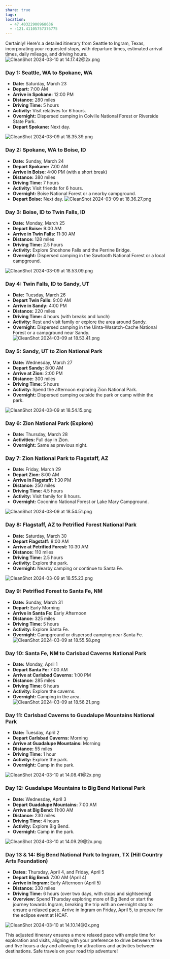 ```yaml
---
share: true
tags: 
location:
  - 47.40322900968636
  - -121.41105757376775
---
```




Certainly! Here's a detailed itinerary from Seattle to Ingram, Texas, incorporating your requested stops, with departure times, estimated arrival times, daily mileage, and driving hours.
![CleanShot 2024-03-10 at 14.17.42@2x.png](../attachments/CleanShot%202024-03-10%20at%2014.17.42@2x.png)
### Day 1: Seattle, WA to Spokane, WA
- **Date:** Saturday, March 23
- **Depart:** 7:00 AM
- **Arrive in Spokane:** 12:00 PM
- **Distance:** 280 miles
- **Driving Time:** 5 hours
- **Activity:** Visit relatives for 6 hours.
- **Overnight:** Dispersed camping in Colville National Forest or Riverside State Park.
- **Depart Spokane:** Next day.

![CleanShot 2024-03-09 at 18.35.39.png](../attachments/CleanShot%202024-03-09%20at%2018.35.39.png)
### Day 2: Spokane, WA to Boise, ID
- **Date:** Sunday, March 24
- **Depart Spokane:** 7:00 AM
- **Arrive in Boise:** 4:00 PM (with a short break)
- **Distance:** 380 miles
- **Driving Time:** 7 hours
- **Activity:** Visit friends for 6 hours.
- **Overnight:** Boise National Forest or a nearby campground.
- **Depart Boise:** Next day.
![CleanShot 2024-03-09 at 18.36.27.png](../attachments/CleanShot%202024-03-09%20at%2018.36.27.png)



### Day 3: Boise, ID to Twin Falls, ID
- **Date:** Monday, March 25
- **Depart Boise:** 9:00 AM
- **Arrive in Twin Falls:** 11:30 AM
- **Distance:** 128 miles
- **Driving Time:** 2.5 hours
- **Activity:** Explore Shoshone Falls and the Perrine Bridge.
- **Overnight:** Dispersed camping in the Sawtooth National Forest or a local campground.

![CleanShot 2024-03-09 at 18.53.09.png](../attachments/CleanShot%202024-03-09%20at%2018.53.09.png)


### Day 4: Twin Falls, ID to Sandy, UT
- **Date:** Tuesday, March 26
- **Depart Twin Falls:** 9:00 AM
- **Arrive in Sandy:** 4:00 PM
- **Distance:** 220 miles
- **Driving Time:** 4 hours (with breaks and lunch)
- **Activity:** Rest and visit family or explore the area around Sandy.
- **Overnight:** Dispersed camping in the Uinta-Wasatch-Cache National Forest or a campground near Sandy.
![CleanShot 2024-03-09 at 18.53.41.png](../attachments/CleanShot%202024-03-09%20at%2018.53.41.png)
### Day 5: Sandy, UT to Zion National Park
- **Date:** Wednesday, March 27
- **Depart Sandy:** 8:00 AM
- **Arrive at Zion:** 2:00 PM
- **Distance:** 300 miles
- **Driving Time:** 5 hours
- **Activity:** Spend the afternoon exploring Zion National Park.
- **Overnight:** Dispersed camping outside the park or camp within the park.


![CleanShot 2024-03-09 at 18.54.15.png](../attachments/CleanShot%202024-03-09%20at%2018.54.15.png)


### Day 6: Zion National Park (Explore)
- **Date:** Thursday, March 28
- **Activities:** Full day in Zion.
- **Overnight:** Same as previous night.

### Day 7: Zion National Park to Flagstaff, AZ
- **Date:** Friday, March 29
- **Depart Zion:** 8:00 AM
- **Arrive in Flagstaff:** 1:30 PM
- **Distance:** 250 miles
- **Driving Time:** 4.5 hours
- **Activity:** Visit family for 8 hours.
- **Overnight:** Coconino National Forest or Lake Mary Campground.

![CleanShot 2024-03-09 at 18.54.51.png](../attachments/CleanShot%202024-03-09%20at%2018.54.51.png)





### Day 8: Flagstaff, AZ to Petrified Forest National Park
- **Date:** Saturday, March 30
- **Depart Flagstaff:** 8:00 AM
- **Arrive at Petrified Forest:** 10:30 AM
- **Distance:** 110 miles
- **Driving Time:** 2.5 hours
- **Activity:** Explore the park.
- **Overnight:** Nearby camping or continue to Santa Fe.

![CleanShot 2024-03-09 at 18.55.23.png](../attachments/CleanShot%202024-03-09%20at%2018.55.23.png)
### Day 9: Petrified Forest to Santa Fe, NM
- **Date:** Sunday, March 31
- **Depart:** Early Morning
- **Arrive in Santa Fe:** Early Afternoon
- **Distance:** 325 miles
- **Driving Time:** 5 hours
- **Activity:** Explore Santa Fe.
- **Overnight:** Campground or dispersed camping near Santa Fe.
![CleanShot 2024-03-09 at 18.55.58.png](../attachments/CleanShot%202024-03-09%20at%2018.55.58.png)

### Day 10: Santa Fe, NM to Carlsbad Caverns National Park
- **Date:** Monday, April 1
- **Depart Santa Fe:** 7:00 AM
- **Arrive at Carlsbad Caverns:** 1:00 PM
- **Distance:** 285 miles
- **Driving Time:** 6 hours
- **Activity:** Explore the caverns.
- **Overnight:** Camping in the area.
![CleanShot 2024-03-09 at 18.56.21.png](../attachments/CleanShot%202024-03-09%20at%2018.56.21.png)
### Day 11: Carlsbad Caverns to Guadalupe Mountains National Park
- **Date:** Tuesday, April 2
- **Depart Carlsbad Caverns:** Morning
- **Arrive at Guadalupe Mountains:** Morning
- **Distance:** 55 miles
- **Driving Time:** 1 hour
- **Activity:** Explore the park.
- **Overnight:** Camp in the park.

![CleanShot 2024-03-10 at 14.08.41@2x.png](../attachments/CleanShot%202024-03-10%20at%2014.08.41@2x.png)
### Day 12: Guadalupe Mountains to Big Bend National Park
- **Date:** Wednesday, April 3
- **Depart Guadalupe Mountains:** 7:00 AM
- **Arrive at Big Bend:** 11:00 AM
- **Distance:** 230 miles
- **Driving Time:** 4 hours
- **Activity:** Explore Big Bend.
- **Overnight:** Camp in the park.

![CleanShot 2024-03-10 at 14.09.29@2x.png](../attachments/CleanShot%202024-03-10%20at%2014.09.29@2x.png)
### Day 13 & 14: Big Bend National Park to Ingram, TX (Hill Country Arts Foundation)
- **Dates:** Thursday, April 4, and Friday, April 5
- **Depart Big Bend:** 7:00 AM (April 4)
- **Arrive in Ingram:** Early Afternoon (April 5)
- **Distance:** 330 miles
- **Driving Time:** 6 hours (over two days, with stops and sightseeing)
- **Overview:** Spend Thursday exploring more of Big Bend or start the journey towards Ingram, breaking the trip with an overnight stop to ensure a relaxed pace. Arrive in Ingram on Friday, April 5, to prepare for the eclipse event at HCAF.

![CleanShot 2024-03-10 at 14.10.14@2x.png](../attachments/CleanShot%202024-03-10%20at%2014.10.14@2x.png)


This adjusted itinerary ensures a more relaxed pace with ample time for exploration and visits, aligning with your preference to drive between three and five hours a day and allowing for attractions and activities between destinations. Safe travels on your road trip adventure!